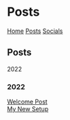 <html>
<head>
<title>Linux-Gamer - Posts</title>
<link href="style.css" rel="stylesheet" type="text/css" />
</head>
<body>
<h1>Posts</h1>
<a href="index">Home</a> <a href="posts">Posts</a> <a href="socials">Socials</a>
<h2>Posts</h2>
2022

<h3>2022</h3>
<a href="/content/posts/welcome-post">Welcome Post</a>
<br>
<a href="/content/posts/my-new-setup">My New Setup</a>
</body>
</html>